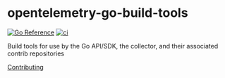 # opentelemetry-go-build-tools

[![Go Reference](https://pkg.go.dev/badge/go.opentelemetry.io/build-tools.svg)](https://pkg.go.dev/go.opentelemetry.io/build-tools)
[![ci](https://github.com/open-telemetry/opentelemetry-go-build-tools/actions/workflows/ci.yml/badge.svg)](https://github.com/open-telemetry/opentelemetry-go-build-tools/actions/workflows/ci.yml)

Build tools for use by the Go API/SDK, the collector, and their associated
contrib repositories

[Contributing](CONTRIBUTING.md)
